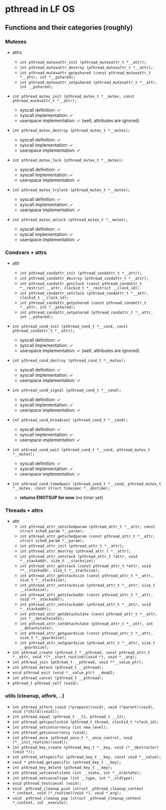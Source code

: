 # pthread in LF OS

## Functions and their categories (roughly)

### Mutexes
  - attrs
    + `int pthread_mutexattr_init (pthread_mutexattr_t *__attr);`
    + `int pthread_mutexattr_destroy (pthread_mutexattr_t *__attr);`
    + `int pthread_mutexattr_getpshared (const pthread_mutexattr_t *__attr, int *__pshared);`
    + `int pthread_mutexattr_setpshared (pthread_mutexattr_t *__attr, int __pshared);`

  - `int pthread_mutex_init (pthread_mutex_t *__mutex, const pthread_mutexattr_t *__attr);`
    + syscall definition: ✓
    + syscall implementation: ✓
    + userspace implementation: ✓ (well, attributes are ignored)

  - `int pthread_mutex_destroy (pthread_mutex_t *__mutex);`
    + syscall definition: ✓
    + syscall implementation: ✓
    + userspace implementation: ✓

  - `int pthread_mutex_lock (pthread_mutex_t *__mutex);`
    + syscall definition: ✓
    + syscall implementation: ✓
    + userspace implementation: ✓

  - `int pthread_mutex_trylock (pthread_mutex_t *__mutex);`
    + syscall definition: ✓
    + syscall implementation: ✓
    + userspace implementation: ✓

  - `int pthread_mutex_unlock (pthread_mutex_t *__mutex);`
    + syscall definition: ✓
    + syscall implementation: ✓
    + userspace implementation: ✓

### Condvars + attrs
  - attr
    + `int pthread_condattr_init (pthread_condattr_t *__attr);`
    + `int pthread_condattr_destroy (pthread_condattr_t *__attr);`
    + `int pthread_condattr_getclock (const pthread_condattr_t *__restrict __attr, clockid_t *__restrict __clock_id);`
    + `int pthread_condattr_setclock (pthread_condattr_t *__attr, clockid_t __clock_id);`
    + `int pthread_condattr_getpshared (const pthread_condattr_t *__attr, int *__pshared);`
    + `int pthread_condattr_setpshared (pthread_condattr_t *__attr, int __pshared);`

  - `int pthread_cond_init (pthread_cond_t *__cond, const pthread_condattr_t *__attr);`
    + syscall definition: ✓
    + syscall implementation: ✓
    + userspace implementation: ✓ (well, attributes are ignored)

  - `int pthread_cond_destroy (pthread_cond_t *__mutex);`
    + syscall definition: ✓
    + syscall implementation: ✓
    + userspace implementation: ✓

  - `int pthread_cond_signal (pthread_cond_t *__cond);`
    + syscall definition: ✓
    + syscall implementation: ✓
    + userspace implementation: ✓

  - `int pthread_cond_broadcast (pthread_cond_t *__cond);`
    + syscall definition: ✓
    + syscall implementation: ✓
    + userspace implementation: ✓

  - `int pthread_cond_wait (pthread_cond_t *__cond, pthread_mutex_t *__mutex);`
    + syscall definition: ✓
    + syscall implementation: ✓
    + userspace implementation: ✓

  - `int pthread_cond_timedwait (pthread_cond_t *__cond, pthread_mutex_t *__mutex, const struct timespec *__abstime);`
    + **returns ENOTSUP for now** (no timer yet)


### Threads + attrs
  - attr
    + `int pthread_attr_setschedparam (pthread_attr_t *__attr, const struct sched_param *__param);`
    + `int pthread_attr_getschedparam (const pthread_attr_t *__attr, struct sched_param *__param);`
    + `int pthread_attr_init (pthread_attr_t *__attr);`
    + `int pthread_attr_destroy (pthread_attr_t *__attr);`
    + `int pthread_attr_setstack (pthread_attr_t *attr, void *__stackaddr, size_t __stacksize);`
    + `int pthread_attr_getstack (const pthread_attr_t *attr, void **__stackaddr, size_t *__stacksize);`
    + `int pthread_attr_getstacksize (const pthread_attr_t *__attr, size_t *__stacksize);`
    + `int pthread_attr_setstacksize (pthread_attr_t *__attr, size_t __stacksize);`
    + `int pthread_attr_getstackaddr (const pthread_attr_t *__attr, void **__stackaddr);`
    + `int pthread_attr_setstackaddr (pthread_attr_t *__attr, void *__stackaddr);`
    + `int pthread_attr_getdetachstate (const pthread_attr_t *__attr, int *__detachstate);`
    + `int pthread_attr_setdetachstate (pthread_attr_t *__attr, int __detachstate);`
    + `int pthread_attr_getguardsize (const pthread_attr_t *__attr, size_t *__guardsize);`
    + `int pthread_attr_setguardsize (pthread_attr_t *__attr, size_t __guardsize);`
  - `int pthread_create (pthread_t *__pthread, const pthread_attr_t *__attr, void *(*__start_routine)(void *), void *__arg);`
  - `int pthread_join (pthread_t __pthread, void **__value_ptr);`
  - `int pthread_detach (pthread_t __pthread);`
  - `void pthread_exit (void *__value_ptr) __dead2;`
  - `int pthread_cancel (pthread_t __pthread);`
  - `pthread_t pthread_self (void);`

### utils (cleanup, atfork, ..)
  - `int pthread_atfork (void (*prepare)(void), void (*parent)(void), void (*child)(void));`
  - `int pthread_equal (pthread_t __t1, pthread_t __t2);`
  - `int pthread_getcpuclockid (pthread_t thread, clockid_t *clock_id);`
  - `int pthread_setconcurrency (int new_level);`
  - `int pthread_getconcurrency (void);`
  - `int pthread_once (pthread_once_t *__once_control, void (*__init_routine)(void));`
  - `int pthread_key_create (pthread_key_t *__key, void (*__destructor)(void *));`
  - `int pthread_setspecific (pthread_key_t __key, const void *__value);`
  - `void * pthread_getspecific (pthread_key_t __key);`
  - `int pthread_key_delete (pthread_key_t __key);`
  - `int pthread_setcancelstate (int __state, int *__oldstate);`
  - `int pthread_setcanceltype (int __type, int *__oldtype);`
  - `void pthread_testcancel (void);`
  - `void _pthread_cleanup_push (struct _pthread_cleanup_context *_context, void (*_routine)(void *), void *_arg);`
  - `void _pthread_cleanup_pop (struct _pthread_cleanup_context *_context, int _execute);`
